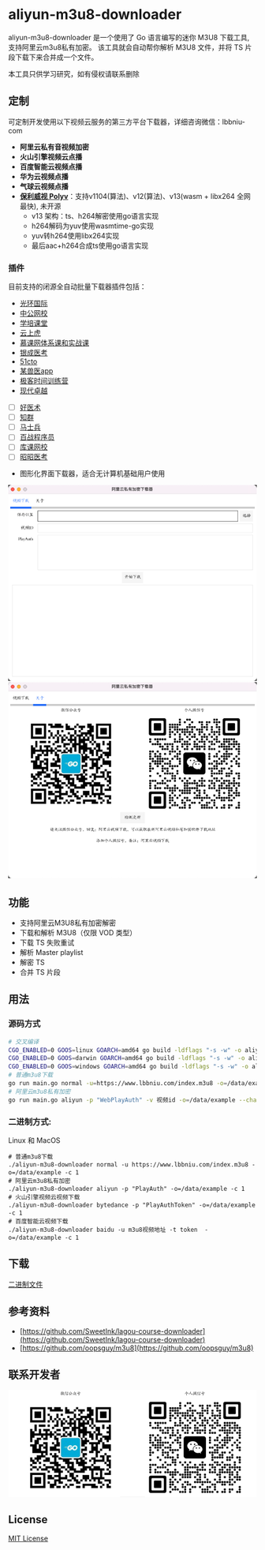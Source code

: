 # aliyun-m3u8-downloader

aliyun-m3u8-downloader 是一个使用了 Go 语言编写的迷你 M3U8 下载工具, 支持阿里云m3u8私有加密。 该工具就会自动帮你解析 M3U8 文件，并将 TS 片段下载下来合并成一个文件。

本工具只供学习研究，如有侵权请联系删除

## 定制
可定制开发使用以下视频云服务的第三方平台下载器，详细咨询微信：lbbniu-com
- **阿里云私有音视频加密**
- **火山引擎视频云点播**
- **百度智能云视频点播**
- **华为云视频点播**
- **气球云视频点播**
- **[保利威视 Polyv](https://www.polyv.net/)**：支持v1104(算法)、v12(算法)、v13(wasm + libx264 全网最快), 未开源
  - v13 架构：ts、h264解密使用go语言实现
  - h264解码为yuv使用wasmtime-go实现
  - yuv转h264使用libx264实现
  - 最后aac+h264合成ts使用go语言实现

### 插件
目前支持的闭源全自动批量下载器插件包括：
- [光环国际](https://yun.aura.cn)
- [中公网校](https://www.eoffcn.com)
- [学培课堂](https://www.fhzjedu.com)
- [云上虎](https://www.huohujiaoyu.com)
- [慕课网体系课和实战课](https://www.imooc.com)
- [银成医考](https://wx.yixueks.com)
- [51cto](https://edu.51cto.com)
- [某兽医app](https://www.med126.com/)
- [极客时间训练营](https://time.geekbang.org/)
- [现代卓越](https://remote.chinapm.org/)
- [ ] [好医术](https://www.haoyishu.com/)
- [ ] [知群](https://izhiqun.com/)
- [ ] [马士兵](https://www.mashibing.com/)
- [ ] [百战程序员](https://www.itbaizhan.com/)
- [ ] [库课网校](https://www.kuke99.com/)
- [ ] [昭昭医考](https://www.yikao88.com/)
- 图形化界面下载器，适合无计算机基础用户使用

![main](images/main.png)
![about](images/about.png)

## 功能

- 支持阿里云M3U8私有加密解密
- 下载和解析 M3U8（仅限 VOD 类型）
- 下载 TS 失败重试
- 解析 Master playlist
- 解密 TS
- 合并 TS 片段

## 用法

### 源码方式

```bash
# 交叉编译
CGO_ENABLED=0 GOOS=linux GOARCH=amd64 go build -ldflags "-s -w" -o aliyun-m3u8-downloader
CGO_ENABLED=0 GOOS=darwin GOARCH=amd64 go build -ldflags "-s -w" -o aliyun-m3u8-downloader
CGO_ENABLED=0 GOOS=windows GOARCH=amd64 go build -ldflags "-s -w" -o aliyun-m3u8-downloader.exe
# 普通m3u8下载
go run main.go normal -u=https://www.lbbniu.com/index.m3u8 -o=/data/example --chanSize 1
# 阿里云m3u8私有加密
go run main.go aliyun -p "WebPlayAuth" -v 视频id -o=/data/example --chanSize 1
```

### 二进制方式:

Linux 和 MacOS

```
# 普通m3u8下载
./aliyun-m3u8-downloader normal -u https://www.lbbniu.com/index.m3u8 -o=/data/example -c 1
# 阿里云m3u8私有加密
./aliyun-m3u8-downloader aliyun -p "PlayAuth" -o=/data/example -c 1
# 火山引擎视频云视频下载
./aliyun-m3u8-downloader bytedance -p "PlayAuthToken" -o=/data/example -c 1
# 百度智能云视频下载
./aliyun-m3u8-downloader baidu -u m3u8视频地址 -t token  -o=/data/example -c 1
```

## 下载

[二进制文件](https://github.com/lbbniu/aliyun-m3u8-downloader/releases)

## 参考资料

- [https://github.com/SweetInk/lagou-course-downloader](https://github.com/SweetInk/lagou-course-downloader)
- [https://github.com/oopsguy/m3u8](https://github.com/oopsguy/m3u8)

## 联系开发者

![wechat](images/wechat.png)

## License

[MIT License](LICENSE)
